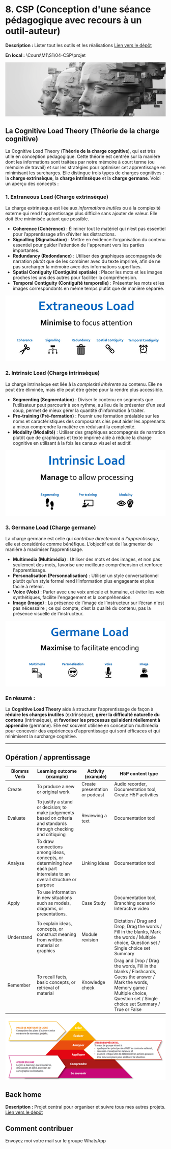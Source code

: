 # 8. CSP (Conception d'une séance pédagogique avec recours à un outil-auteur)

**Description :** Lister tout les outils et les réalisations
[Lien vers le dépôt](https://github.com/ugadavid/ugacsp)

**En local :** \Cours\M1\S1\04-CSP\projet

![Top image, Cognitive Load Theory](/images/top.png)

## La Cognitive Load Theory (Théorie de la charge cognitive)

La Cognitive Load Theory (**Théorie de la charge cognitive**), qui est très utile en conception pédagogique. Cette théorie est centrée sur la manière dont les informations sont traitées par notre mémoire à court terme (ou mémoire de travail) et sur les stratégies pour optimiser cet apprentissage en minimisant les surcharges. Elle distingue trois types de charges cognitives : la **charge extrinsèque**, la **charge intrinsèque** et la **charge germane**. Voici un aperçu des concepts :

### 1. Extraneous Load (Charge extrinsèque)

La charge extrinsèque est liée aux _informations inutiles_ ou à la complexité externe qui rend l'apprentissage plus difficile sans ajouter de valeur. Elle doit être minimisée autant que possible.

- **Coherence (Cohérence)** : Éliminer tout le matériel qui n’est pas essentiel pour l’apprentissage afin d’éviter les distractions.
- **Signalling (Signalisation)** : Mettre en évidence l’organisation du contenu essentiel pour guider l'attention de l'apprenant vers les parties importantes.
- **Redundancy (Redondance)** : Utiliser des graphiques accompagnés de narration plutôt que de les combiner avec du texte imprimé, afin de ne pas surcharger la mémoire avec des informations superflues.
- **Spatial Contiguity (Contiguïté spatiale)** : Placer les mots et les images proches les uns des autres pour faciliter la compréhension.
- **Temporal Contiguity (Contiguïté temporelle)** : Présenter les mots et les images correspondants en même temps plutôt que de manière séparée.

![Extraneous Load](/images/extraneous.jpg)

### 2. Intrinsic Load (Charge intrinsèque)

La charge intrinsèque est liée à la _complexité inhérente_ au contenu. Elle ne peut être éliminée, mais elle peut être gérée pour la rendre plus accessible.

- **Segmenting (Segmentation)** : Diviser le contenu en segments que l’utilisateur peut parcourir à son rythme, au lieu de le présenter d'un seul coup, permet de mieux gérer la quantité d'information à traiter.
- **Pre-training (Pré-formation)** : Fournir une formation préalable sur les noms et caractéristiques des composants clés peut aider les apprenants à mieux comprendre la matière en réduisant la complexité.
- **Modality (Modalité)** : Utiliser des graphiques accompagnés de narration plutôt que de graphiques et texte imprimé aide à réduire la charge cognitive en utilisant à la fois les canaux visuel et auditif.

![Intrinsic Load](/images/intrinsic.jpg)

### 3. Germane Load (Charge germane)

La charge germane est celle qui _contribue directement à l’apprentissage_, elle est considérée comme bénéfique. L’objectif est de l’augmenter de manière à maximiser l’apprentissage.

- **Multimedia (Multimédia)** : Utiliser des mots et des images, et non pas seulement des mots, favorise une meilleure compréhension et renforce l'apprentissage.
- **Personalisation (Personnalisation)** : Utiliser un style conversationnel plutôt qu'un style formel rend l’information plus engageante et plus facile à retenir.
- **Voice (Voix)** : Parler avec une voix amicale et humaine, et éviter les voix synthétiques, facilite l'engagement et la compréhension.
- **Image (Image)** : La présence de l’image de l’instructeur sur l’écran n'est pas nécessaire ; ce qui compte, c’est la qualité du contenu, pas la présence visuelle de l’instructeur.

![Germane Load](/images/germane.jpg)

### En résumé :

La **Cognitive Load Theory** aide à structurer l’apprentissage de façon à **réduire les charges inutiles** (extrinsèque), **gérer la difficulté naturelle du contenu** (intrinsèque), et **favoriser les processus qui aident réellement à apprendre** (germane). Elle est souvent utilisée en conception multimédia pour concevoir des expériences d'apprentissage qui sont efficaces et qui minimisent la surcharge cognitive.

---

## Opération / apprentissage

| Blomms Verb | Learning outcome (example)                                                                                             | Activity (example)             | H5P content type                                                                                                                                                                            |
| ----------- | ---------------------------------------------------------------------------------------------------------------------- | ------------------------------ | ------------------------------------------------------------------------------------------------------------------------------------------------------------------------------------------- |
| Create      | To produce a new or original work                                                                                      | Create presentation or podcast | Audio recorder, Documentation tool, Create H5P activities                                                                                                                                   |
| Evaluate    | To justify a stand or decision; to make judgements based on criteria and standards through checking and critiquing     | Reviewing a text               | Documentation tool                                                                                                                                                                          |
| Analyse     | To draw connections among ideas, concepts, or determining how each part interrelate to an overall structure or purpose | Linking ideas                  | Documentation tool                                                                                                                                                                          |
| Apply       | To use information in new situations such as models, diagrams, or presentations.                                       | Case Study                     | Documentation tool, Branching scenario Interactive video                                                                                                                                    |
| Understand  | To explain ideas, concepts, or construct meaning from written material or graphics                                     | Module revision                | Dictation / Drag and Drop, Drag the words / Fill in the blanks, Mark the words / Multiple choice, Question set / Single choice set Summary                                                  |
| Remember    | To recall facts, basic concepts, or retrieval of material                                                              | Knowledge check                | Drag and Drop / Drag the words, Fill in the blanks / Flashcards, Guess the answer / Mark the words, Memory game / Multiple choice, Question set / Single choice set Summary / True or False |

![Taxonomie de Bloom](/images/TaxonomieDeBloom.png)

## Back home

**Description :** Projet central pour organiser et suivre tous mes autres projets.
[Lien vers le dépôt](https://github.com/ugadavid/project-manager)

## Comment contribuer

Envoyez moi votre mail sur le groupe WhatsApp
